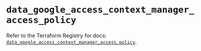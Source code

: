 # `data_google_access_context_manager_access_policy`

Refer to the Terraform Registry for docs: [`data_google_access_context_manager_access_policy`](https://registry.terraform.io/providers/hashicorp/google/6.20.0/docs/data-sources/access_context_manager_access_policy).
